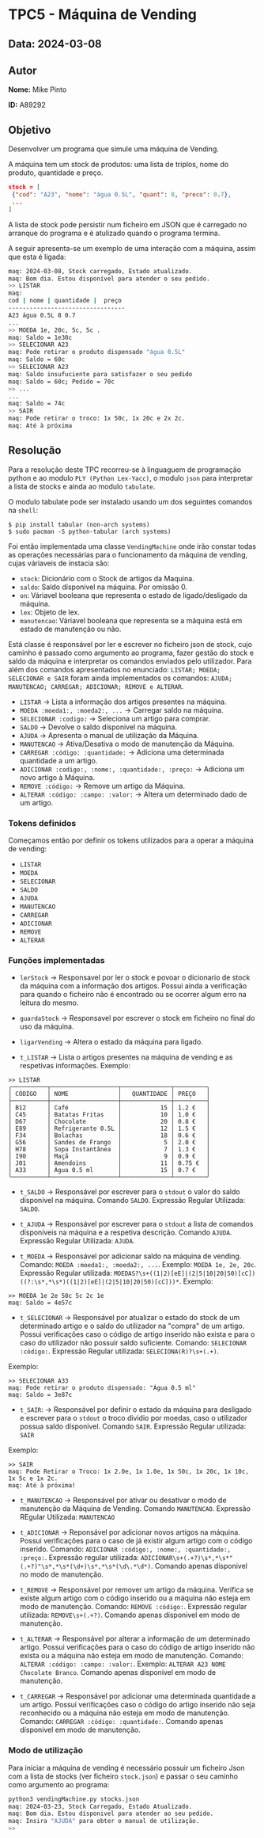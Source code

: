 # TPC5 - Máquina de Vending

## Data: 2024-03-08

## Autor

**Nome:** Mike Pinto

**ID:** A89292

## Objetivo

Desenvolver um programa que simule uma máquina de Vending.

A máquina tem um stock de produtos: uma lista de triplos, nome do produto, quantidade e preço.

```json
stock = [
 {"cod": "A23", "nome": "água 0.5L", "quant": 8, "preco": 0.7},
 ...
]
```

A lista de stock pode persistir num ficheiro em JSON que é carregado no arranque do programa e é atulizado
quando o programa termina.

A seguir apresenta-se um exemplo de uma interação com a máquina, assim que esta é ligada:

```bash
maq: 2024-03-08, Stock carregado, Estado atualizado.
maq: Bom dia. Estou disponível para atender o seu pedido.
>> LISTAR
maq:
cod | nome | quantidade |  preço
---------------------------------
A23 água 0.5L 8 0.7
...
>> MOEDA 1e, 20c, 5c, 5c .
maq: Saldo = 1e30c
>> SELECIONAR A23
maq: Pode retirar o produto dispensado "água 0.5L"
maq: Saldo = 60c
>> SELECIONAR A23
maq: Saldo insufuciente para satisfazer o seu pedido
maq: Saldo = 60c; Pedido = 70c
>> ...
...
maq: Saldo = 74c
>> SAIR
maq: Pode retirar o troco: 1x 50c, 1x 20c e 2x 2c.
maq: Até à próxima
```

## Resolução

Para a resolução deste TPC recorreu-se à linguaguem de programação python e ao modulo `PLY (Python Lex-Yacc)`, o modulo `json` para interpretar a lista de stocks e ainda ao modulo `tabulate`.

O modulo tabulate pode ser instalado usando um dos seguintes comandos na `shell`:

```shell
$ pip install tabular (non-arch systems)
$ sudo pacman -S python-tabular (arch systems)
```

Foi então implementada uma classe `VendingMachine` onde irão constar todas as operações necessárias para o funcionamento da máquina de vending, cujas váriaveis de instacia são:

- `stock`: Dicionário com o Stock de artigos da Maquina.
- `saldo`: Saldo dísponivel na máquina. Por omissão 0.
- `on`: Váriavel booleana que representa o estado de ligado/desligado da máquina.
- `lex`: Objeto de lex.
- `manutencao`: Váriavel booleana que representa se a máquina está em estado de manutenção ou não.

Está classe é responsável por ler e escrever no ficheiro json de stock, cujo caminho é passado como argumento ao programa, fazer gestão do stock e saldo da máquina e interpretar os comandos enviados pelo utilizador.
Para além dos comandos apresentados no enunciado: `LISTAR; MOEDA; SELECIONAR e SAIR` foram ainda implementados os comandos: `AJUDA; MANUTENCAO; CARREGAR; ADICIONAR; REMOVE e ALTERAR`.

- `LISTAR` -> Lista a informação dos artigos presentes na máquina.
- `MOEDA :moeda1:, :moeda2:, ...` -> Carregar saldo na máquina.
- `SELECIONAR :codigo:` -> Seleciona um artigo para comprar.
- `SALDO` -> Devolve o saldo dísponivel na máquina.
- `AJUDA` -> Apresenta o manual de utilização da Máquina.
- `MANUTENCAO` -> Ativa/Desativa o modo de manutenção da Máquina.
- `CARREGAR :código: :quantidade:` -> Adiciona uma determinada quantidade a um artigo. 
- `ADICIONAR :codigo:, :nome:, :quantidade:, :preço:` -> Adiciona um novo artigo à Máquina.
- `REMOVE :código:` -> Remove um artigo da Máquina.
- `ALTERAR :código: :campo: :valor:` -> Altera um determinado dado de um artigo.

### Tokens definidos

Começamos então por definir os tokens utilizados para a operar a máquina de vending:

- `LISTAR`
- `MOEDA`
- `SELECIONAR`
- `SALDO`
- `AJUDA`
- `MANUTENCAO`
- `CARREGAR`
- `ADICIONAR`
- `REMOVE`
- `ALTERAR`

### Funções implementadas

- `lerStock` -> Responsavel por ler o stock e povoar o dicionario de stock da máquina com a informação dos artigos. Possui ainda a verificação para quando o ficheiro não é encontrado ou se ocorrer algum erro na leitura do mesmo.

- `guardaStock` -> Responsavel por escrever o stock em ficheiro no final do uso da máquina.

- `ligarVending` -> Altera o estado da máquina para ligado.

- `t_LISTAR` -> Lista o artigos presentes na máquina de vending e as respetivas informações. Exemplo:
```shell
>> LISTAR
╭──────────┬───────────────────┬──────────────┬─────────╮
│ CÓDIGO   │ NOME              │   QUANTIDADE │ PREÇO   │
├──────────┼───────────────────┼──────────────┼─────────┤
│ B12      │ Café              │           15 │ 1.2 €   │
│ C45      │ Batatas Fritas    │           10 │ 1.0 €   │
│ D67      │ Chocolate         │           20 │ 0.8 €   │
│ E89      │ Refrigerante 0.5L │           12 │ 1.5 €   │
│ F34      │ Bolachas          │           18 │ 0.6 €   │
│ G56      │ Sandes de Frango  │            5 │ 2.0 €   │
│ H78      │ Sopa Instantânea  │            7 │ 1.3 €   │
│ I90      │ Maçã              │            9 │ 0.9 €   │
│ J01      │ Amendoins         │           11 │ 0.75 €  │
│ A33      │ Água 0.5 ml       │           15 │ 0.7 €   │
╰──────────┴───────────────────┴──────────────┴─────────╯
```

- `t_SALDO` -> Responsável por escrever para o `stdout` o valor do saldo dísponivel na máquina. Comando `SALDO`. Expressão Regular Utilizada: `SALDO`.

- `t_AJUDA` -> Responsável por escrever para o `stdout` a lista de comandos dísponiveis na máquina e a respetiva descrição.  Comando `AJUDA`. Expressão Regular Utilizada: `AJUDA`. 

- `t_MOEDA` -> Responsável por adicionar saldo na máquina de vending. Comando: `MOEDA :moeda1:, :moeda2:, ...`. Exemplo: `MOEDA 1e, 2e, 20c`. Expressão Regular utilizada: `MOEDAS?\s+((1|2)[eE]|(2|5|10|20|50)[cC])((?:\s*,*\s*)((1|2)[eE]|(2|5|10|20|50)[cC]))*`. Exemplo:

```shell
>> MOEDA 1e 2e 50c 5c 2c 1e
maq: Saldo = 4e57c
```

- `t_SELECIONAR` -> Responsável por atualizar o estado do stock de um determinado artigo e o saldo do utilizador na "compra" de um artigo. Possui verificações caso o código de artigo inserido não exista e para o caso do utilizador não possuir saldo suficiente. Comando: `SELECIONAR :código:`. Expressão Regular utilizada: `SELECIONA(R)?\s+(.+)`.

Exemplo: 

```shell
>> SELECIONAR A33
maq: Pode retirar o produto dispensado: "Água 0.5 ml"
maq: Saldo = 3e87c
```

- `t_SAIR`: -> Responsável por definir o estado da máquina para desligado e escrever para o `stdout` o troco dividio por moedas, caso o utilizador possua saldo dísponivel. Comando `SAIR`. Expressão Regular utilizada: `SAIR`

Exemplo:

```shell
>> SAIR
maq: Pode Retirar o Troco: 1x 2.0e, 1x 1.0e, 1x 50c, 1x 20c, 1x 10c, 1x 5c e 1x 2c.
maq: Até à próxima!
```

- `t_MANUTENCAO` -> Responsável por ativar ou desativar o modo de manutenção da Máquina de Vending. Comando `MANUTENCAO`. Expressão REgular Utilizada: `MANUTENCAO`

- `t_ADICIONAR` -> Reponsável por adicionar novos artigos na máquina. Possui verificações para o caso de já existir algum artigo com o código inserido. Comando: `ADICIONAR :código:, :nome:, :quantidade:, :preço:`. Expressão regular utilizada: `ADICIONAR\s+(.+?)\s*,*\s*"(.+?)"\s*,*\s*(\d+)\s*,*\s*(\d\.*\d*)`.
Comando apenas dísponivel no modo de manutenção.

- `t_REMOVE` -> Responsável por remover um artigo da máquina. Verifica se existe algum artigo com o código inserido ou a máquina não esteja em modo de manutenção. Comando: `REMOVE :código:`.
Expressão regular utilizada: `REMOVE\s+(.+?)`.
Comando apenas dísponivel em modo de manutenção.

- `t_ALTERAR` -> Responsável por alterar a informação de um determinado artigo. Possui verificações para o caso do código de artigo inserido não exista ou a máquina não esteja em modo de manutenção. Comando: `ALTERAR :código: :campo: :valor:`. Exemplo: `ALTERAR A23 NOME Chocolate Branco`.
Comando apenas dísponivel em modo de manutenção.

- `t_CARREGAR` -> Responsável por adicionar uma determinada quantidade a um artigo. Possui verificações caso o código do artigo inserido não seja reconhecido ou a máquina não esteja em modo de manutenção. Comando: `CARREGAR :código: :quantidade:`.
Comando apenas dísponivel em modo de manutenção.

### Modo de utilização

Para iniciar a máquina de vending é necessário possuir um ficheiro Json com a lista de stocks (ver ficheiro `stock.json`) e passar o seu caminho como argumento ao programa:
```bash
python3 vendingMachine.py stocks.json
maq: 2024-03-23, Stock Carregado, Estado Atualizado.
maq: Bom dia. Estou dísponivel para atender ao seu pedido.
maq: Insira "AJUDA" para obter o manual de utilização.
>> 
```